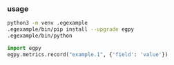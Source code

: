 ### usage

```bash
python3 -m venv .egexample
.egexample/bin/pip install --upgrade egpy
.egexample/bin/python
```

```python
import egpy
egpy.metrics.record("example.1", {'field': 'value'})
```
